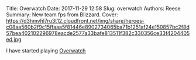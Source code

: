 Title: Overwatch
Date: 2017-11-29 12:58
Slug: overwatch
Authors: Reese
Summary: New team fps from Blizzard.
Cover: https://d3hmvhl7ru3t12.cloudfront.net/img/share/heroes-c08aa560b2f9c15ffaaa5f81446e8902734065ba71b1251af24e150857bc2f8d57bea402102296978eacde2577a33bafe813511f382c330356ce33f4204405ed.jpg


I have started playing [Overwatch](https://playoverwatch.com/en-us/)


